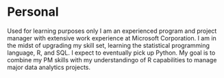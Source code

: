 # Personal
Used for learning purposes only
I am an experienced program and project manager with extensive work experience at Microsoft Corporation.  I am in the midst of upgrading my skill set, learning the statistical programming language, R, and SQL.  I expect to eventually pick up Python.  My goal is to combine my PM skills with my understandingo of R capabilities to manage major data analytics projects.
